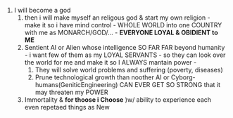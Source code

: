 1. I will become a god
	1. then i will make myself an religous god & start my own religion - make it so i have mind control - WHOLE WORLD into one COUNTRY with me as MONARCH/GOD/... - **EVERYONE LOYAL & OBIDIENT to ME**
	2. Sentient AI or Alien whose intelligence SO FAR FAR beyond humanity - i want few of them as my LOYAL SERVANTS - so they can look over the world for me and make it so I ALWAYS mantain power - 
		1. They will solve world problems and suffering (poverty, diseases)
		2. Prune technological growth than noother AI or Cyborg-humans(GeniticEngineering) CAN EVER GET SO STRONG that it may threaten my POWER 
	3. Immortality & **for thoose i Choose** )w/ ability to experience each even repetaed things as New
